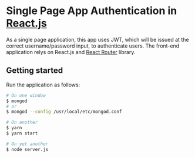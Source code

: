 # Single Page App Authentication in [React.js](https://reactjs.org/)

As a single page application, this app uses JWT, which will be issued at the correct username/password input, to authenticate users. The front-end application relys on React.js and [React Router](https://github.com/ReactTraining/react-router) library.

## Getting started

Run the application as follows:

```bash
# On one window
$ mongod
# or
$ mongod --config /usr/local/etc/mongod.conf

# On another
$ yarn
$ yarn start

# On yet another
$ node server.js 
```